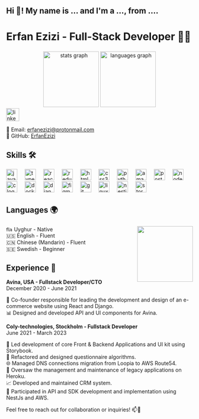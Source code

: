 <h2 align="left">Hi 👋! My name is ... and I'm a ..., from ....</h2>

# Erfan Ezizi - Full-Stack Developer 👨‍💻
###
  
<div align="center">
  <img src="https://github-readme-stats.vercel.app/api?username=ErfanEzizi&hide_title=false&hide_rank=false&show_icons=true&include_all_commits=true&count_private=true&disable_animations=false&theme=dracula&locale=en&hide_border=false" height="150" alt="stats graph"  />
  <img src="https://github-readme-stats.vercel.app/api/top-langs?username=ErfanEzizi&locale=en&hide_title=false&layout=compact&card_width=320&langs_count=5&theme=dracula&hide_border=false" height="150" alt="languages graph"  />
</div>

<div align="left">
  <img src="https://img.shields.io/static/v1?message=LinkedIn&logo=linkedin&label=&color=0077B5&logoColor=white&labelColor=&style=for-the-badge" height="35" alt="linkedin logo"  />
</div>

📧 Email: erfanezizi@protonmail.com  
🚀 GitHub: [ErfanEzizi](https://github.com/ErfanEzizi)

## Skills 🛠️

<div align="left">
  <img src="https://cdn.jsdelivr.net/gh/devicons/devicon/icons/javascript/javascript-original.svg" height="30" alt="javascript logo"  />
  <img width="12" />
  <img src="https://cdn.jsdelivr.net/gh/devicons/devicon/icons/typescript/typescript-original.svg" height="30" alt="typescript logo"  />
  <img width="12" />
  <img src="https://cdn.jsdelivr.net/gh/devicons/devicon/icons/react/react-original.svg" height="30" alt="react logo"  />
  <img width="12" />
  <img src="https://cdn.jsdelivr.net/gh/devicons/devicon/icons/redux/redux-original.svg" height="30" alt="redux logo"  />
  <img width="12" />
  <img src="https://cdn.jsdelivr.net/gh/devicons/devicon/icons/html5/html5-original.svg" height="30" alt="html5 logo"  />
  <img width="12" />
  <img src="https://cdn.jsdelivr.net/gh/devicons/devicon/icons/css3/css3-original.svg" height="30" alt="css3 logo"  />
  <img width="12" />
  <img src="https://cdn.jsdelivr.net/gh/devicons/devicon/icons/python/python-original.svg" height="30" alt="python logo"  />
  <img width="12" />
  <img src="https://cdn.jsdelivr.net/gh/devicons/devicon/icons/amazonwebservices/amazonwebservices-original.svg" height="30" alt="amazonwebservices logo"  />
  <img width="12" />
  <img src="https://cdn.jsdelivr.net/gh/devicons/devicon/icons/postgresql/postgresql-original.svg" height="30" alt="postgresql logo"  />
  <img width="12" />
  <img src="https://cdn.jsdelivr.net/gh/devicons/devicon/icons/nodejs/nodejs-original.svg" height="30" alt="nodejs logo"  />
  <img width="12" />
  <img src="https://cdn.jsdelivr.net/gh/devicons/devicon/icons/c/c-original.svg" height="30" alt="c logo"  />
  <img width="12" />
  <img src="https://cdn.jsdelivr.net/gh/devicons/devicon/icons/docker/docker-original.svg" height="30" alt="docker logo"  />
  <img width="12" />
  <img src="https://cdn.jsdelivr.net/gh/devicons/devicon/icons/django/django-plain.svg" height="30" alt="django logo"  />
  <img width="12" />
  <img src="https://cdn.jsdelivr.net/gh/devicons/devicon/icons/figma/figma-original.svg" height="30" alt="figma logo"  />
  <img width="12" />
  <img src="https://cdn.jsdelivr.net/gh/devicons/devicon/icons/git/git-original.svg" height="30" alt="git logo"  />
  <img width="12" />
  <img src="https://cdn.jsdelivr.net/gh/devicons/devicon/icons/linux/linux-original.svg" height="30" alt="linux logo"  />
  <img width="12" />
  <img src="https://cdn.jsdelivr.net/gh/devicons/devicon/icons/nestjs/nestjs-plain.svg" height="30" alt="nestjs logo"  />
  <img width="12" />
  <img src="https://cdn.jsdelivr.net/gh/devicons/devicon/icons/storybook/storybook-original.svg" height="30" alt="storybook logo"  />
</div>

## Languages 🌍
###

<img align="right" height="150" src="https://media.tenor.com/yI52A-HSm9UAAAAC/mrrobot-ramimalek.gif"  />

<a href="https://emoji.gg/emoji/3822-flag-uh"><img src="https://cdn3.emoji.gg/emojis/3822-flag-uh.png" width="17px" height="13px" alt="flag_uh"></a> Uyghur - Native  
🇺🇸 English - Fluent  
🇨🇳 Chinese (Mandarin) - Fluent  
🇸🇪 Swedish - Beginner

## Experience 💼

**Avina, USA - Fullstack Developer/CTO**  
December 2020 - June 2021

🚀 Co-founder responsible for leading the development and design of an e-commerce website using React and Django.  
📊 Designed and developed API and UI components for Avina.

**Coly-technologies, Stockholm - Fullstack Developer**  
June 2021 - March 2023

🌟 Led development of core Front & Backend Applications and UI kit using Storybook.  
🔄 Refactored and designed questionnaire algorithms.  
🌐 Managed DNS connections migration from Loopia to AWS Route54.  
🔧 Oversaw the management and maintenance of legacy applications on Heroku.  
📈 Developed and maintained CRM system.  
📡 Participated in API and SDK development and implementation using NestJs and AWS.

Feel free to reach out for collaboration or inquiries! 📫🤝

###

